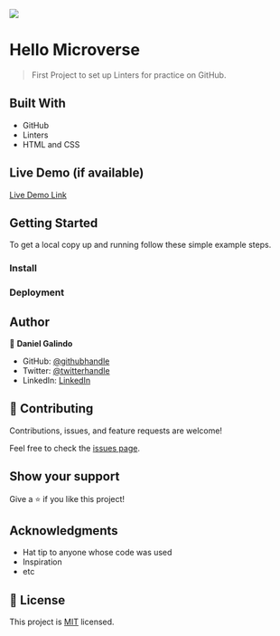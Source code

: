 ![](https://img.shields.io/badge/Microverse-blueviolet)

# Hello Microverse

> First Project to set up Linters for practice on GitHub.


## Built With

- GitHub
- Linters
- HTML and CSS

## Live Demo (if available)

[Live Demo Link](localhost)


## Getting Started


To get a local copy up and running follow these simple example steps.

### Install

### Deployment



## Author

👤 **Daniel Galindo**

- GitHub: [@githubhandle](https://github.com/danigalindo10)
- Twitter: [@twitterhandle](https://twitter.com/codedanig)
- LinkedIn: [LinkedIn](https://www.linkedin.com/in/daniel-galindo-31b922236/)

## 🤝 Contributing

Contributions, issues, and feature requests are welcome!

Feel free to check the [issues page](../../issues/).

## Show your support

Give a ⭐️ if you like this project!

## Acknowledgments

- Hat tip to anyone whose code was used
- Inspiration
- etc

## 📝 License

This project is [MIT](./MIT.md) licensed.